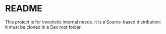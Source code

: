 # README #

This project is for Invenietis internal needs.
It is a Source-based distribution: it must be cloned in a Dev root folder. 

